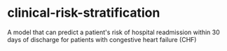 # clinical-risk-stratification
A  model that can predict a patient's risk of hospital readmission within 30 days of discharge for patients with congestive heart failure (CHF)
